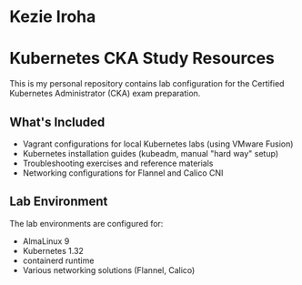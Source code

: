 # Kezie Iroha
# Kubernetes CKA Study Resources

This is my personal repository contains lab configuration for the Certified Kubernetes Administrator (CKA) exam preparation.

## What's Included

- Vagrant configurations for local Kubernetes labs (using VMware Fusion)
- Kubernetes installation guides (kubeadm, manual "hard way" setup)
- Troubleshooting exercises and reference materials
- Networking configurations for Flannel and Calico CNI

## Lab Environment

The lab environments are configured for:
- AlmaLinux 9
- Kubernetes 1.32
- containerd runtime
- Various networking solutions (Flannel, Calico)

